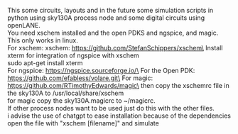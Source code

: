 This some circuits, layouts and in the future some simulation scripts in python using sky130A process node and some digital circuits using openLANE.\
You need xschem installed and the open PDKS and ngspice, and magic. This only works in linux.\
For xschem:
xschem: https://github.com/StefanSchippers/xschem\
Install xterm for integration of ngspice with xschem\
sudo apt-get install xterm\
For ngspice:
https://ngspice.sourceforge.io/\
For the Open PDK:
https://github.com/efabless/volare.git\ 
For magic:
https://github.com/RTimothyEdwards/magic\
then copy the xschemrc file in the sky130A to /usr/local/share/xschem\
for magic copy the sky130A.magicrc to ~/magicrc.\
If other process nodes want to be used just do this with the other files.\
i advise the use of chatgpt to ease installation because of the dependencies
open the file with "xschem [filename]" and simulate
